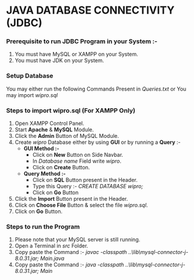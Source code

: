 # JAVA DATABASE CONNECTIVITY (JDBC)

### Prerequisite to run JDBC Program in your System :-

1. You must have MySQL or XAMPP on your System.
2. You must have JDK on your System. 

### Setup Database 

You may either run the following Commands Present in *Queries.txt* or You may import *wipro.sql*

### Steps to import wipro.sql (For XAMPP Only)

1. Open XAMPP Control Panel.
2. Start **Apache** & **MySQL** Module.
3. Click the **Admin** Button of MySQL Module.
4. Create *wipro* Database either by using **GUI** or by running a **Query** :-
	* **GUI Method :-**
		* Click on **New** Button on Side Navbar.
		* In *Database name* Field write *wipro*.
		* Click on **Create** Button.
	* **Query Method :-**
		* Click on **SQL** Button present in the Header.
		* Type this Query :- *CREATE DATABASE wipro;*
		* Click on **Go** Button
5. Click the **Import** Button present in the Header.
6. Click on **Choose File** Button & select the file *wipro.sql*.
7. Click on **Go** Button.

### Steps to run the Program

1. Please note that your MySQL server is still running.
2. Open a Terminal in *src* Folder.
3. Copy paste the Command :- *javac -classpath ..\lib\mysql-connector-j-8.0.31.jar; Main.java*
4. Copy paste the Command :- *java -classpath ..\lib\mysql-connector-j-8.0.31.jar; Main*